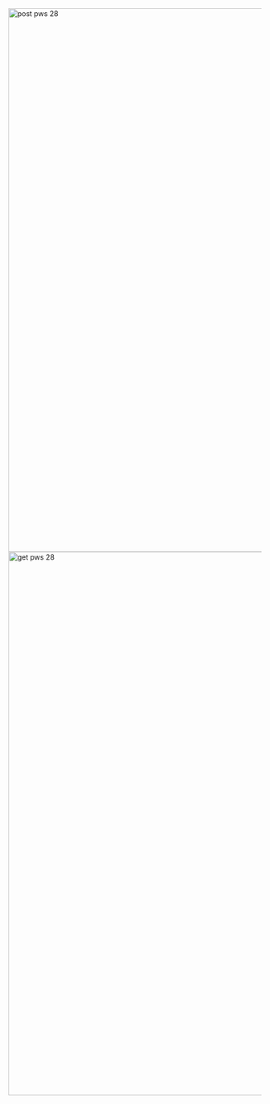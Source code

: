 <img width="1920" height="1080" alt="post pws 28" src="https://github.com/user-attachments/assets/52b888ba-646d-451e-9580-6992eab10e19" />
<img width="1920" height="1080" alt="get pws 28" src="https://github.com/user-attachments/assets/2b4b93cf-cf9b-48ae-bf19-1b5a0e04d0d8" />
